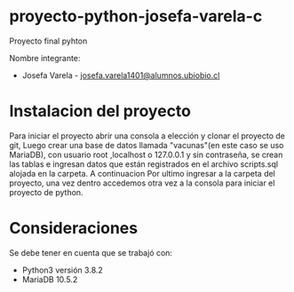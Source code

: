 # proyecto-python-josefa-varela-c
Proyecto final pyhton

Nombre integrante: 
* Josefa Varela  - josefa.varela1401@alumnos.ubiobio.cl

# Instalacion del proyecto

Para iniciar el proyecto abrir una consola a elección y clonar el proyecto de git, 
Luego crear una base de datos llamada "vacunas"(en este caso se uso MariaDB), con usuario root ,localhost o 127.0.0.1 y sin contraseña, se crean las tablas e ingresan datos que están registrados en el archivo scripts.sql alojada en la carpeta.
A continuacion
Por ultimo ingresar a la carpeta del proyecto, una vez dentro accedemos otra vez a la consola para iniciar el proyecto de python.

# Consideraciones
Se debe tener en cuenta que se trabajó con:

- Python3 versión 3.8.2
- MariaDB 10.5.2
